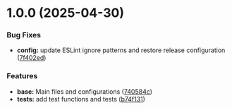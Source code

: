 # 1.0.0 (2025-04-30)


### Bug Fixes

* **config:** update ESLint ignore patterns and restore release configuration ([7f402ed](https://github.com/KaruzG/qrcrypt/commit/7f402edc50b2864576f3017e7f2f7768e5baf69e))


### Features

* **base:** Main files and configurations ([740584c](https://github.com/KaruzG/qrcrypt/commit/740584cc505a56c3a0a23cc4eb5b3dcd52e2cf76))
* **tests:** add test functions and tests ([b74f131](https://github.com/KaruzG/qrcrypt/commit/b74f1311f8b728eab43d76bdd1a14ea6268c170c))
